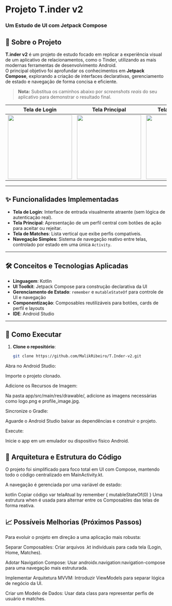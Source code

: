 # Projeto T.inder v2

### Um Estudo de UI com Jetpack Compose

## 📖 Sobre o Projeto

**T.inder v2** é um projeto de estudo focado em replicar a experiência visual de um aplicativo de relacionamentos, como o Tinder, utilizando as mais modernas ferramentas de desenvolvimento Android.  
O principal objetivo foi aprofundar os conhecimentos em **Jetpack Compose**, explorando a criação de interfaces declarativas, gerenciamento de estado e navegação de forma concisa e eficiente.

> **Nota:** Substitua os caminhos abaixo por *screenshots reais* do seu aplicativo para demonstrar o resultado final.

| Tela de Login | Tela Principal | Tela de Matches |
|:-------------:|:--------------:|:---------------:|
| <img src="link_para_sua_screenshot_login.png" width="200"/> | <img src="link_para_sua_screenshot_principal.png" width="200"/> | <img src="link_para_sua_screenshot_matches.png" width="200"/> |

---

## ✨ Funcionalidades Implementadas

- **Tela de Login**: Interface de entrada visualmente atraente (sem lógica de autenticação real).
- **Tela Principal**: Apresentação de um perfil central com botões de ação para aceitar ou rejeitar.
- **Tela de Matches**: Lista vertical que exibe perfis compatíveis.
- **Navegação Simples**: Sistema de navegação reativo entre telas, controlado por estado em uma única `Activity`.

---

## 🛠️ Conceitos e Tecnologias Aplicadas

- **Linguagem**: Kotlin  
- **UI Toolkit**: Jetpack Compose para construção declarativa da UI  
- **Gerenciamento de Estado**: `remember` e `mutableStateOf` para controle de UI e navegação  
- **Componentização**: Composables reutilizáveis para botões, cards de perfil e layouts  
- **IDE**: Android Studio  

---

## 🚀 Como Executar

1. **Clone o repositório**:

   ```bash
   git clone https://github.com/MalikRibeiro/T.Inder-v2.git
Abra no Android Studio:

Importe o projeto clonado.

Adicione os Recursos de Imagem:

Na pasta app/src/main/res/drawable/, adicione as imagens necessárias como logo.png e profile_image.jpg.

Sincronize o Gradle:

Aguarde o Android Studio baixar as dependências e construir o projeto.

Execute:

Inicie o app em um emulador ou dispositivo físico Android.

## 📂 Arquitetura e Estrutura do Código
O projeto foi simplificado para foco total em UI com Compose, mantendo todo o código centralizado em MainActivity.kt.

A navegação é gerenciada por uma variável de estado:

kotlin
Copiar código
var telaAtual by remember { mutableStateOf(0) }
Uma estrutura when é usada para alternar entre os Composables das telas de forma reativa.

## 📈 Possíveis Melhorias (Próximos Passos)
Para evoluir o projeto em direção a uma aplicação mais robusta:

Separar Composables: Criar arquivos .kt individuais para cada tela (Login, Home, Matches).

Adotar Navigation Compose: Usar androidx.navigation:navigation-compose para uma navegação mais estruturada.

Implementar Arquitetura MVVM: Introduzir ViewModels para separar lógica de negócio da UI.

Criar um Modelo de Dados: Usar data class para representar perfis de usuário e matches.

